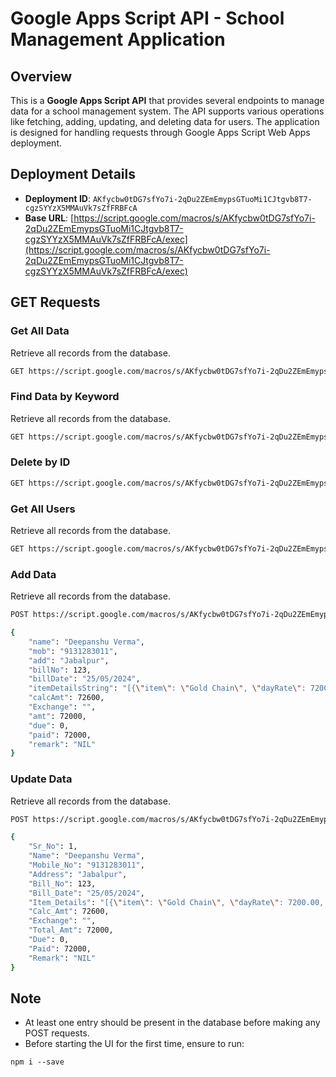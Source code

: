 # Google Apps Script API - School Management Application

## Overview
This is a **Google Apps Script API** that provides several endpoints to manage data for a school management system. The API supports various operations like fetching, adding, updating, and deleting data for users. The application is designed for handling requests through Google Apps Script Web Apps deployment.

## Deployment Details
- **Deployment ID**: `AKfycbw0tDG7sfYo7i-2qDu2ZEmEmypsGTuoMi1CJtgvb8T7-cgzSYYzX5MMAuVk7sZfFRBFcA`
- **Base URL**: [https://script.google.com/macros/s/AKfycbw0tDG7sfYo7i-2qDu2ZEmEmypsGTuoMi1CJtgvb8T7-cgzSYYzX5MMAuVk7sZfFRBFcA/exec](https://script.google.com/macros/s/AKfycbw0tDG7sfYo7i-2qDu2ZEmEmypsGTuoMi1CJtgvb8T7-cgzSYYzX5MMAuVk7sZfFRBFcA/exec)

## GET Requests

### Get All Data
Retrieve all records from the database.

```bash
GET https://script.google.com/macros/s/AKfycbw0tDG7sfYo7i-2qDu2ZEmEmypsGTuoMi1CJtgvb8T7-cgzSYYzX5MMAuVk7sZfFRBFcA/exec?action=read
```
### Find Data by Keyword
Retrieve all records from the database.

```bash
GET https://script.google.com/macros/s/AKfycbw0tDG7sfYo7i-2qDu2ZEmEmypsGTuoMi1CJtgvb8T7-cgzSYYzX5MMAuVk7sZfFRBFcA/exec?action=find&key=deep
```
### Delete by ID

```bash
GET https://script.google.com/macros/s/AKfycbw0tDG7sfYo7i-2qDu2ZEmEmypsGTuoMi1CJtgvb8T7-cgzSYYzX5MMAuVk7sZfFRBFcA/exec?srNo=2&action=delete
```
### Get All Users
Retrieve all records from the database.

```bash
GET https://script.google.com/macros/s/AKfycbw0tDG7sfYo7i-2qDu2ZEmEmypsGTuoMi1CJtgvb8T7-cgzSYYzX5MMAuVk7sZfFRBFcA/exec?action=login
```
### Add Data
Retrieve all records from the database.

```bash
POST https://script.google.com/macros/s/AKfycbw0tDG7sfYo7i-2qDu2ZEmEmypsGTuoMi1CJtgvb8T7-cgzSYYzX5MMAuVk7sZfFRBFcA/exec?action=add

{
    "name": "Deepanshu Verma",
    "mob": "9131283011",
    "add": "Jabalpur",
    "billNo": 123,
    "billDate": "25/05/2024",
    "itemDetailsString": "[{\"item\": \"Gold Chain\", \"dayRate\": 7200.00, \"making\": 100.00, \"purity\": \"24k\", \"weight\": \"10gm\", \"Price\": 72000.00, \"soldBack\": false}]",
    "calcAmt": 72600,
    "Exchange": "",
    "amt": 72000,
    "due": 0,
    "paid": 72000,
    "remark": "NIL"
}
```
### Update Data
Retrieve all records from the database.

```bash
POST https://script.google.com/macros/s/AKfycbw0tDG7sfYo7i-2qDu2ZEmEmypsGTuoMi1CJtgvb8T7-cgzSYYzX5MMAuVk7sZfFRBFcA/exec?action=update

{
    "Sr_No": 1,
    "Name": "Deepanshu Verma",
    "Mobile_No": "9131283011",
    "Address": "Jabalpur",
    "Bill_No": 123,
    "Bill_Date": "25/05/2024",
    "Item_Details": "[{\"item\": \"Gold Chain\", \"dayRate\": 7200.00, \"purity\": \"24k\", \"weight\": \"10gm\", \"Price\": 72000.00, \"soldBack\": false}]",
    "Calc_Amt": 72600,
    "Exchange": "",
    "Total_Amt": 72000,
    "Due": 0,
    "Paid": 72000,
    "Remark": "NIL"
}
```
## Note
- At least one entry should be present in the database before making any POST requests.
- Before starting the UI for the first time, ensure to run:
```
npm i --save
```


